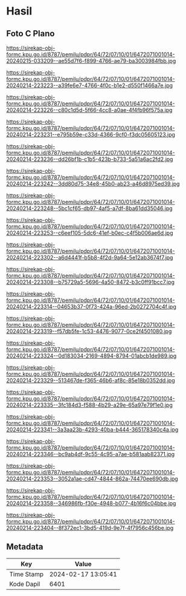 # Hasil

## Foto C Plano

https://sirekap-obj-formc.kpu.go.id/8787/pemilu/pdpr/64/72/07/10/01/6472071001014-20240215-033209--ae55d7f6-f899-4766-ae79-ba3003984fbb.jpg

https://sirekap-obj-formc.kpu.go.id/8787/pemilu/pdpr/64/72/07/10/01/6472071001014-20240214-223223--a39fe6e7-4766-4f0c-b1e2-d550f1466a7e.jpg

https://sirekap-obj-formc.kpu.go.id/8787/pemilu/pdpr/64/72/07/10/01/6472071001014-20240214-223226--c80c1d5d-5f66-4cc8-a0ae-4f4fb96f575a.jpg

https://sirekap-obj-formc.kpu.go.id/8787/pemilu/pdpr/64/72/07/10/01/6472071001014-20240214-223231--e795b59e-c33d-4366-9cf0-f3dc05605123.jpg

https://sirekap-obj-formc.kpu.go.id/8787/pemilu/pdpr/64/72/07/10/01/6472071001014-20240214-223236--dd26bf1b-c1b5-423b-b733-5a51a6ac2fd2.jpg

https://sirekap-obj-formc.kpu.go.id/8787/pemilu/pdpr/64/72/07/10/01/6472071001014-20240214-223242--3dd80d75-34e8-45b0-ab23-a46d8975ed39.jpg

https://sirekap-obj-formc.kpu.go.id/8787/pemilu/pdpr/64/72/07/10/01/6472071001014-20240214-223248--5bc1cf65-db97-4af5-a7df-8ba61dd35046.jpg

https://sirekap-obj-formc.kpu.go.id/8787/pemilu/pdpr/64/72/07/10/01/6472071001014-20240214-223253--c6eef105-5dc6-41ef-b0ec-c4f5b006ae6d.jpg

https://sirekap-obj-formc.kpu.go.id/8787/pemilu/pdpr/64/72/07/10/01/6472071001014-20240214-223302--a6d4441f-b5b8-4f2d-9a64-5e12ab3674f7.jpg

https://sirekap-obj-formc.kpu.go.id/8787/pemilu/pdpr/64/72/07/10/01/6472071001014-20240214-223308--b75729a5-5696-4a50-8472-b3c0ff91bcc7.jpg

https://sirekap-obj-formc.kpu.go.id/8787/pemilu/pdpr/64/72/07/10/01/6472071001014-20240214-223314--04653b37-0f73-424a-96ed-2b0272704c4f.jpg

https://sirekap-obj-formc.kpu.go.id/8787/pemilu/pdpr/64/72/07/10/01/6472071001014-20240214-223319--f57db5fe-1c53-4476-9077-0ce2f4501080.jpg

https://sirekap-obj-formc.kpu.go.id/8787/pemilu/pdpr/64/72/07/10/01/6472071001014-20240214-223324--0d183034-2169-4894-8794-01abcb1de989.jpg

https://sirekap-obj-formc.kpu.go.id/8787/pemilu/pdpr/64/72/07/10/01/6472071001014-20240214-223329--513467de-f365-46b6-af8c-85e18b0352dd.jpg

https://sirekap-obj-formc.kpu.go.id/8787/pemilu/pdpr/64/72/07/10/01/6472071001014-20240214-223335--3fc184d3-f588-4b29-a29e-65a97e79f1e0.jpg

https://sirekap-obj-formc.kpu.go.id/8787/pemilu/pdpr/64/72/07/10/01/6472071001014-20240214-223341--3a3aa23b-4293-40ba-b444-365178340c4a.jpg

https://sirekap-obj-formc.kpu.go.id/8787/pemilu/pdpr/64/72/07/10/01/6472071001014-20240214-223346--bc9ab4df-9c55-4c95-a7ae-b581aab82371.jpg

https://sirekap-obj-formc.kpu.go.id/8787/pemilu/pdpr/64/72/07/10/01/6472071001014-20240214-223353--3052a1ae-cd47-4844-862a-74470ee690db.jpg

https://sirekap-obj-formc.kpu.go.id/8787/pemilu/pdpr/64/72/07/10/01/6472071001014-20240214-223358--346986fb-f30e-4948-b077-4b16f6c04bbe.jpg

https://sirekap-obj-formc.kpu.go.id/8787/pemilu/pdpr/64/72/07/10/01/6472071001014-20240214-223404--8f372ec1-3bd5-419d-9e7f-4f7956c456be.jpg


## Metadata

| Key        | Value               |
| ---------- | ------------------- |
| Time Stamp | 2024-02-17 13:05:41 |
| Kode Dapil | 6401                |



